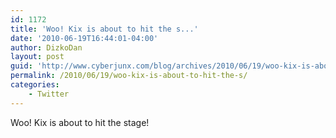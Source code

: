 ```yaml
---
id: 1172
title: 'Woo! Kix is about to hit the s...'
date: '2010-06-19T16:44:01-04:00'
author: DizkoDan
layout: post
guid: 'http://www.cyberjunx.com/blog/archives/2010/06/19/woo-kix-is-about-to-hit-the-s/'
permalink: /2010/06/19/woo-kix-is-about-to-hit-the-s/
categories:
    - Twitter
---
```


Woo! Kix is about to hit the stage!